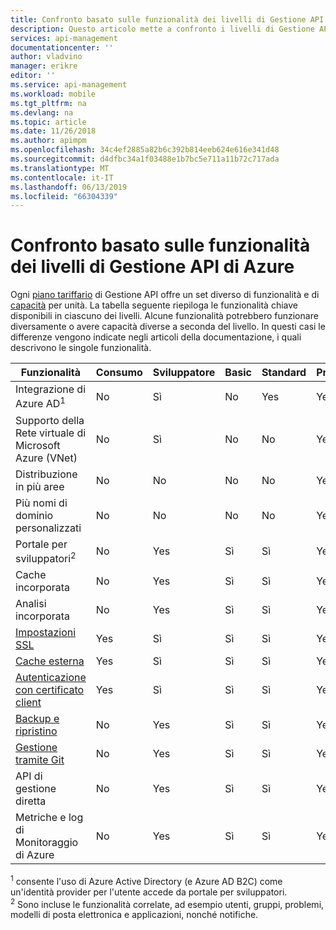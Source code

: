```yaml
---
title: Confronto basato sulle funzionalità dei livelli di Gestione API di Azure | Microsoft Docs
description: Questo articolo mette a confronto i livelli di Gestione API basati sulle funzionalità offerte.
services: api-management
documentationcenter: ''
author: vladvino
manager: erikre
editor: ''
ms.service: api-management
ms.workload: mobile
ms.tgt_pltfrm: na
ms.devlang: na
ms.topic: article
ms.date: 11/26/2018
ms.author: apimpm
ms.openlocfilehash: 34c4ef2885a82b6c392b814eeb624e616e341d48
ms.sourcegitcommit: d4dfbc34a1f03488e1b7bc5e711a11b72c717ada
ms.translationtype: MT
ms.contentlocale: it-IT
ms.lasthandoff: 06/13/2019
ms.locfileid: "66304339"
---
```

# <a name="feature-based-comparison-of-the-azure-api-management-tiers"></a>Confronto basato sulle funzionalità dei livelli di Gestione API di Azure

Ogni [piano tariffario](https://aka.ms/apimpricing) di Gestione API offre un set diverso di funzionalità e di[ capacità](api-management-capacity.md) per unità. La tabella seguente riepiloga le funzionalità chiave disponibili in ciascuno dei livelli. Alcune funzionalità potrebbero funzionare diversamente o avere capacità diverse a seconda del livello. In questi casi le differenze vengono indicate negli articoli della documentazione, i quali descrivono le singole funzionalità.

| Funzionalità                                                                                      | Consumo | Sviluppatore      | Basic          | Standard       | Premium        |
| -------------------------------------------------------------------------------------------- | ----------------------------- | -------------- | -------------- | -------------- | -------------- |
| Integrazione di Azure AD<sup>1</sup>                                                             | No                            | Sì            | No             | Yes            | Yes            |
| Supporto della Rete virtuale di Microsoft Azure (VNet)                                                               | No                            | Sì            | No             | No             | Yes            |
| Distribuzione in più aree                                                                      | No                            | No             | No             | No             | Yes            |
| Più nomi di dominio personalizzati                                                                 | No                            | No             | No             | No             | Yes            |
| Portale per sviluppatori<sup>2</sup>                                                                 | No                            | Yes            | Sì            | Sì            | Yes            |
| Cache incorporata                                                                               | No                            | Yes            | Sì            | Sì            | Yes            |
| Analisi incorporata                                                                           | No                            | Yes            | Sì            | Sì            | Yes            |
| [Impostazioni SSL](api-management-howto-manage-protocols-ciphers.md)                             | Yes                            | Sì            | Sì            | Sì            | Yes            |
| [Cache esterna](https://aka.ms/apimbyoc)                                                    | Yes                           | Sì            | Sì            | Sì            | Yes            |
| [Autenticazione con certificato client](api-management-howto-mutual-certificates-for-clients.md) | Yes                | Sì            | Sì            | Sì            | Yes            |
| [Backup e ripristino](api-management-howto-disaster-recovery-backup-restore.md)               | No                            | Yes            | Sì            | Sì            | Yes            |
| [Gestione tramite Git](api-management-configuration-repository-git.md)                        | No                            | Yes            | Sì            | Sì            | Yes            |
| API di gestione diretta                                                                        | No                            | Yes            | Sì            | Sì            | Yes            |
| Metriche e log di Monitoraggio di Azure                                                               | No                | Yes            | Sì            | Sì            | Yes            |

<sup>1</sup> consente l'uso di Azure Active Directory (e Azure AD B2C) come un'identità provider per l'utente accede da portale per sviluppatori.<br/>
<sup>2</sup> Sono incluse le funzionalità correlate, ad esempio utenti, gruppi, problemi, modelli di posta elettronica e applicazioni, nonché notifiche.<br/>
